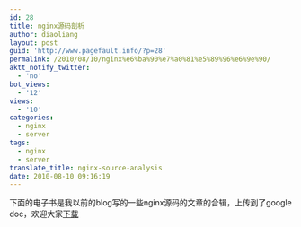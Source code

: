 ```yaml
---
id: 28
title: nginx源码剖析
author: diaoliang
layout: post
guid: 'http://www.pagefault.info/?p=28'
permalink: /2010/08/10/nginx%e6%ba%90%e7%a0%81%e5%89%96%e6%9e%90/
aktt_notify_twitter:
  - 'no'
bot_views:
  - '12'
views:
  - '10'
categories:
  - nginx
  - server
tags:
  - nginx
  - server
translate_title: nginx-source-analysis
date: 2010-08-10 09:16:19
---
```

下面的电子书是我以前的blog写的一些nginx源码的文章的合辑，上传到了google doc，欢迎大家[下载](http://docs.google.com/fileview?id=0BwW2sFmZEQNCMDRjYTQyOTYtNDRhMS00ODU2LTlhZDQtYTA4OTAxNTA1Yzc3&hl=en)